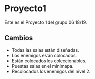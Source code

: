 # Proyecto1
Este es el Proyecto 1 del grupo 06 18/19.

## Cambios

- Todas las salas están diseñadas.
- Los enemigos están colocados.
- Están colocados los coleccionables.
- Puestas salas en el minimapa.
- Recolocados los enemigos del nivel 2.






